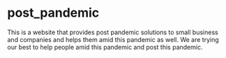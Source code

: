 # post_pandemic
This is a website that provides post pandemic solutions to small business and companies and helps them amid this pandemic as well.
We are trying our best to help people amid this pandemic and post this pandemic.

